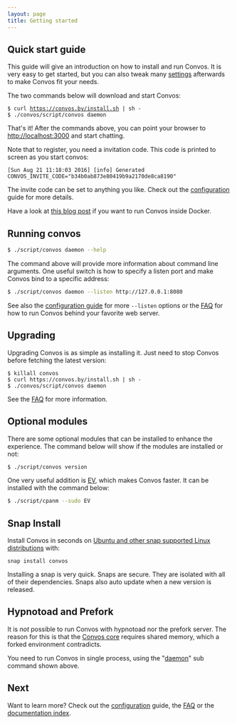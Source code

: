 ```yaml
---
layout: page
title: Getting started
---
```


<ul class="toc"></ul>

## Quick start guide

This guide will give an introduction on how to install and run Convos. It is
very easy to get started, but you can also tweak many
[settings](./config.html) afterwards to make Convos fit your needs.

The two commands below will download and start Convos:

<pre class="highlight"><code>$ curl <a href="https://github.com/Nordaaker/convos/blob/gh-pages/install.sh">https://convos.by/install.sh</a> | sh -
$ ./convos/script/convos daemon</code></pre>

That's it! After the commands above, you can point your browser to
[http://localhost:3000](http://localhost:3000) and start chatting.

Note that to register, you need a invitation code. This code is printed to
screen as you start convos:

    [Sun Aug 21 11:18:03 2016] [info] Generated CONVOS_INVITE_CODE="b34b0ab873e80419b9a2170de8ca8190"

The invite code can be set to anything you like. Check out the
[configuration](./config.html) guide for more details.

Have a look at [this blog post](/2016/12/4/convos-loves-docker.html) if you want to
run Convos inside Docker.

## Running convos

```bash
$ ./script/convos daemon --help
```

The command above will provide more information about command line arguments.
One useful switch is how to specify a listen port and make Convos bind to a
specific address:

```bash
$ ./script/convos daemon --listen http://127.0.0.1:8080
```

See also the [configuration guide](/doc/config.html#listen) for more
`--listen` options or the [FAQ](/doc/faq.html#can-convos-run-behind-behind-my-favorite-web-server)
for how to run Convos behind your favorite web server.

## Upgrading

Upgrading Convos is as simple as installing it. Just need to stop Convos
before fetching the latest version:

    $ killall convos
    $ curl https://convos.by/install.sh | sh -
    $ ./convos/script/convos daemon

See the
[FAQ](/doc/faq.html#why-doesnt-convos-start-after-i-upgraded-my-system) for
more information.

## Optional modules

There are some optional modules that can be installed to enhance the
experience. The command below will show if the modules are installed
or not:

```bash
$ ./script/convos version
```

One very useful addition is [EV](https://metacpan.org/pod/distribution/Mojolicious/lib/Mojolicious/Guides/FAQ.pod#Why-doesnt-Mojolicious-have-any-dependencies),
which makes Convos faster. It can be installed with the command below:

```bash
$ ./script/cpanm --sudo EV
```

## Snap Install

Install Convos in seconds on [Ubuntu and other snap supported Linux distributions](https://snapcraft.io/docs/core/install) with:

    snap install convos

Installing a snap is very quick. Snaps are secure. They are isolated with all of their dependencies. Snaps also auto update when a new version is released.
 
## Hypnotoad and Prefork

It is *not* possible to run Convos with hypnotoad nor the prefork server. The
reason for this is that the
[Convos core](https://github.com/Nordaaker/convos/blob/master/lib/Convos/Core.pm)
requires shared memory, which a forked environment contradicts.

You need to run Convos in single process, using the
"[daemon](https://metacpan.org/pod/Mojo::Server::Daemon)" sub command shown
above.

## Next

Want to learn more? Check out the [configuration](/doc/config.html) guide, the
[FAQ](/doc/faq.html) or the [documentation index](/doc/).
